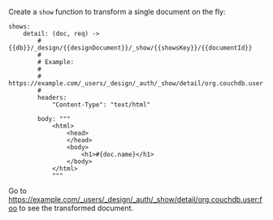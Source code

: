 Create a `show` function to transform a single document on the fly:

```ls
shows:
    detail: (doc, req) ->
        # {{db}}/_design/{{designDocument}}/_show/{{showsKey}}/{{documentId}}
        #
        # Example:
        #
        #     https://example.com/_users/_design/_auth/_show/detail/org.couchdb.user:foo
        #
        headers:
            "Content-Type": "text/html"

        body: """
            <html>
                <head>
                </head>
                <body>
                    <h1>#{doc.name}</h1>
                </body>
            </html>
            """
```

Go to https://example.com/_users/_design/_auth/_show/detail/org.couchdb.user:foo
to see the transformed document.
